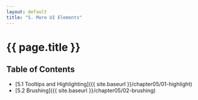 ```yaml
---
layout: default
title: "5. More UI Elements"
---
```


<h1 class="section-title">{{ page.title }}</h1>

<h2 class="toc-title">Table of Contents</h2>

- [5.1 Tooltips and Highlighting]({{ site.baseurl }}/chapter05/01-highlight)
- [5.2 Brushing]({{ site.baseurl }}/chapter05/02-brushing)

